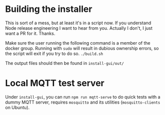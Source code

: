 # Building the installer

This is sort of a mess, but at least it's in a script now. If you understand
Node release engineering I want to hear from you. Actually I don't, I just want
a PR for it. Thanks.

Make sure the user running the following command is a member of the docker
group. Running with `sudo` will result in dubious ownership errors, so the
script will exit if you try to do so.
```./build.sh```

The output files should then be found in `install-gui/out/`

# Local MQTT test server

Under `install-gui`, you can run `npm run mqtt-serve` to do quick tests with 
a dummy MQTT server, requires `mosquitto` and its utilities (`mosquitto-clients` 
on Ubuntu).